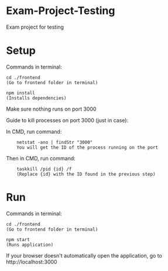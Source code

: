# Exam-Project-Testing
Exam project for testing

# Setup

Commands in terminal:

    cd ./frontend
    (Go to frontend folder in terminal)

    npm install
    (Installs dependencies)

Make sure nothing runs on port 3000

Guide to kill processes on port 3000 (just in case):

In CMD, run command: 

        netstat -ano | findStr "3000"
        You will get the ID of the process running on the port
        
Then in CMD, run command: 

        taskkill /pid {id} /f
        (Replace {id} with the ID found in the previous step)

# Run

Commands in terminal:

    cd ./frontend
    (Go to frontend folder in terminal)
    
    npm start
    (Runs application)

If your browser doesn't automatically open the application, go to http://localhost:3000
